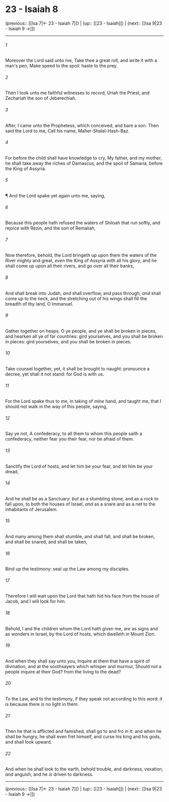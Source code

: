 # 23 - Isaiah 8

(previous:: [[Isa 7|← 23 - Isaiah 7]]) | (up:: [[23 - Isaiah]]) | (next:: [[Isa 9|23 - Isaiah 9 →]])

***


###### 1 
Moreover the Lord said unto me, Take thee a great roll, and write it with a man's pen, Make speed to the spoil: haste to the prey. 

###### 2 
Then I took unto me faithful witnesses to record, Uriah the Priest, and Zechariah the son of Jeberechiah. 

###### 3 
After, I came unto the Prophetess, which conceived, and bare a son. Then said the Lord to me, Call his name, Maher-Shalal-Hash-Baz. 

###### 4 
For before the child shall have knowledge to cry, My father, and my mother, he shall take away the riches of Damascus, and the spoil of Samaria, before the King of Assyria. 

###### 5 
¶ And the Lord spake yet again unto me, saying, 

###### 6 
Because this people hath refused the waters of Shiloah that run softly, and rejoice with Rezin, and the son of Remaliah, 

###### 7 
Now therefore, behold, the Lord bringeth up upon them the waters of the River mighty and great, _even_ the King of Assyria with all his glory, and he shall come up upon all their rivers, and go over all their banks, 

###### 8 
And shall break into Judah, _and_ shall overflow, and pass through, _and_ shall come up to the neck, and the stretching out of his wings shall fill the breadth of thy land, O Immanuel. 

###### 9 
Gather together on heaps, O ye people, and ye shall be broken in pieces, and hearken all ye of far countries: gird yourselves, and you shall be broken in pieces: gird yourselves, and you shall be broken in pieces. 

###### 10 
Take counsel together, yet, it shall be brought to naught: pronounce a decree, yet shall it not stand: for God is with us. 

###### 11 
For the Lord spake thus to me, in taking of _mine_ hand, and taught me, that I should not walk in the way of this people, saying, 

###### 12 
Say ye not, A confederacy, to all them to whom this people saith a confederacy, neither fear you their fear, nor be afraid of them. 

###### 13 
Sanctify the Lord of hosts, and let him be your fear, and let him be your dread, 

###### 14 
And he shall be as a Sanctuary: _but_ as a stumbling stone, and as a rock to fall upon, to both the houses of Israel, _and_ as a snare and as a net to the inhabitants of Jerusalem. 

###### 15 
And many among them shall stumble, and shall fall, and shall be broken, and shall be snared, and shall be taken, 

###### 16 
Bind up the testimony: seal up the Law among my disciples. 

###### 17 
Therefore I will wait upon the Lord that hath hid his face from the house of Jacob, and I will look for him. 

###### 18 
Behold, I and the children whom the Lord hath given me, _are_ as signs and as wonders in Israel, by the Lord of hosts, which dwelleth in Mount Zion. 

###### 19 
And when they shall say unto you, Inquire at them that have a spirit of divination, and at the soothsayers which whisper and murmur, Should not a people inquire at their God? from the living to the dead? 

###### 20 
To the Law, and to the testimony, if they speak not according to this word: _it is_ because there _is_ no light in them. 

###### 21 
Then he that is afflicted and famished, shall go to and fro in it: and when he shall be hungry, he shall even fret himself, and curse his king and his gods, and shall look upward. 

###### 22 
And when he shall look to the earth, behold trouble, and darkness, vexation, _and_ anguish, and he _is_ driven to darkness.

***

(previous:: [[Isa 7|← 23 - Isaiah 7]]) | (up:: [[23 - Isaiah]]) | (next:: [[Isa 9|23 - Isaiah 9 →]])
